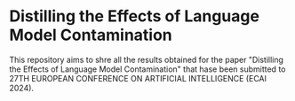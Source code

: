 # Distilling the Effects of Language Model Contamination

This repository aims to shre all the results obtained for the paper "Distilling the Effects of Language Model Contamination" that hase been submitted to 27TH EUROPEAN CONFERENCE ON ARTIFICIAL INTELLIGENCE (ECAI 2024).
